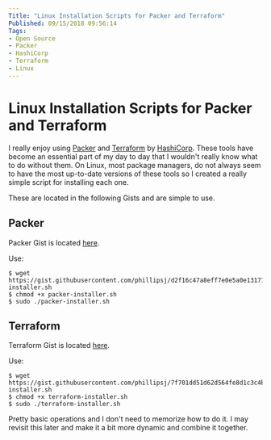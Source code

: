 ```yaml
---
Title: "Linux Installation Scripts for Packer and Terraform"
Published: 09/15/2018 09:56:14
Tags: 
- Open Source
- Packer
- HashiCorp
- Terraform
- Linux
---
```

# Linux Installation Scripts for Packer and Terraform

I really enjoy using [Packer](https://www.packer.io/) and [Terraform](https://www.terraform.io) by [HashiCorp](https://www.hashicorp.com/). These tools have become an essential part of my day to day that I wouldn't really know what to do without them. On Linux, most package managers, do not always seem to have the most up-to-date versions of these tools so I created a really simple script for installing each one.

These are located in the following Gists and are simple to use.

## Packer

Packer Gist is located [here](https://gist.github.com/phillipsj/d2f16c47a8eff7e0e5a0e131718387c3).

Use:

```
$ wget https://gist.githubusercontent.com/phillipsj/d2f16c47a8eff7e0e5a0e131718387c3/raw/8a97c8ad15bb3fb07c1cdd5dcb6114146ca4eaf5/packer-installer.sh
$ chmod +x packer-installer.sh
$ sudo ./packer-installer.sh
```

## Terraform

Terraform Gist is located [here](https://gist.github.com/phillipsj/7f701dd51d62d564fe8d1c3c4b704ba1).

Use:

```
$ wget https://gist.githubusercontent.com/phillipsj/7f701dd51d62d564fe8d1c3c4b704ba1/raw/fea275a785c058b81d5b5752e7e9e9133216747a/terraform-installer.sh
$ chmod +x terraform-installer.sh
$ sudo ./terraform-installer.sh
```

Pretty basic operations and I don't need to memorize how to do it. I may revisit this later and make it a bit more dynamic and combine it together.
